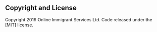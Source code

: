 ## Copyright and License

Copyright 2019 Online Immigrant Services Ltd. Code released under the [MIT] license.
